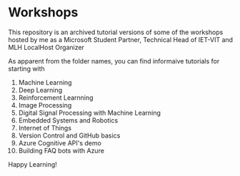 # Workshops

This repository is an archived tutorial versions of some of the workshops hosted by me as a Microsoft Student Partner, Technical Head of IET-VIT and MLH LocalHost Organizer

As apparent from the folder names, you can find informaive tutorials for starting with

1. Machine Learning
2. Deep Learning
3. Reinforcement Learnning
4. Image Processing 
5. Digital Signal Processing with Machine Learning
6. Embedded Systems and Robotics
7. Internet of Things
8. Version Control and GitHub basics
9. Azure Cognitive API's demo
10. Building FAQ bots with Azure

Happy Learning!
